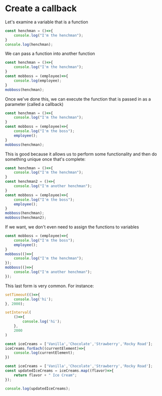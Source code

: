# Create a callback


Let's examine a variable that is a function

```javascript
const henchman = ()=>{
    console.log("I'm the henchman");
}
console.log(henchman);
```

We can pass a function into another function

```javascript
const henchman = ()=>{
    console.log("I'm the henchman");
}
const mobboss = (employee)=>{
    console.log(employee);
}
mobboss(henchman);
```

Once we've done this, we can execute the function that is passed in as a parameter (called a callback)

```javascript
const henchman = ()=>{
    console.log("I'm the henchman");
}
const mobboss = (employee)=>{
    console.log("I'm the boss");
    employee();
}
mobboss(henchman);
```

This is good because it allows us to perform some functionality and then do something unique once that's complete:

```javascript
const henchman = ()=>{
    console.log("I'm the henchman");
}
const henchman2 = ()=>{
    console.log("I'm another henchman");
}
const mobboss = (employee)=>{
    console.log("I'm the boss");
    employee();
}
mobboss(henchman);
mobboss(henchman2);
```

If we want, we don't even need to assign the functions to variables

```javascript
const mobboss = (employee)=>{
    console.log("I'm the boss");
    employee();
}
mobboss(()=>{
    console.log("I'm the henchman");
});
mobboss(()=>{
    console.log("I'm another henchman");
});
```

This last form is very common.  For instance:

```javascript
setTimeout(()=>{
    console.log('hi');
}, 2000);
```

```javascript
setInterval(
    ()=>{
        console.log('hi');
    },
    2000
)
```

```javascript
const iceCreams = ['Vanilla','Chocolate','Strawberry','Rocky Road'];
iceCreams.forEach((currentElement)=>{
    console.log(currentElement);
})
```

```javascript
const iceCreams = ['Vanilla','Chocolate','Strawberry','Rocky Road'];
const updatedIceCreams = iceCreams.map((flavor)=>{
    return flavor + " Ice Cream";
});

console.log(updatedIceCreams);
```
